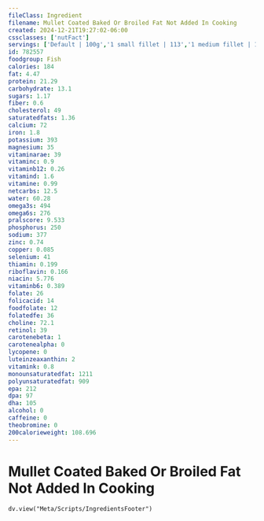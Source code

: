 ```yaml
---
fileClass: Ingredient
filename: Mullet Coated Baked Or Broiled Fat Not Added In Cooking
created: 2024-12-21T19:27:02-06:00
cssclasses: ['nutFact']
servings: ['Default | 100g','1 small fillet | 113','1 medium fillet | 170','1 large fillet | 255','1 small mullet (yield after cooking, bone removed) | 195','1 medium mullet (yield after cooking, bone removed) | 292','1 large mullet (yield after cooking, bone removed) | 390','1 cup, cooked, flaked | 136','1 oz, boneless, raw (yield after cooking) | 27','1 oz, boneless, cooked | 28']
id: 782557
foodgroup: Fish
calories: 184
fat: 4.47
protein: 21.29
carbohydrate: 13.1
sugars: 1.17
fiber: 0.6
cholesterol: 49
saturatedfats: 1.36
calcium: 72
iron: 1.8
potassium: 393
magnesium: 35
vitaminarae: 39
vitaminc: 0.9
vitaminb12: 0.26
vitamind: 1.6
vitamine: 0.99
netcarbs: 12.5
water: 60.28
omega3s: 494
omega6s: 276
pralscore: 9.533
phosphorus: 250
sodium: 377
zinc: 0.74
copper: 0.085
selenium: 41
thiamin: 0.199
riboflavin: 0.166
niacin: 5.776
vitaminb6: 0.389
folate: 26
folicacid: 14
foodfolate: 12
folatedfe: 36
choline: 72.1
retinol: 39
carotenebeta: 1
carotenealpha: 0
lycopene: 0
luteinzeaxanthin: 2
vitamink: 0.8
monounsaturatedfat: 1211
polyunsaturatedfat: 909
epa: 212
dpa: 97
dha: 105
alcohol: 0
caffeine: 0
theobromine: 0
200calorieweight: 108.696
---
```


# Mullet Coated Baked Or Broiled Fat Not Added In Cooking

```dataviewjs
dv.view("Meta/Scripts/IngredientsFooter")
```